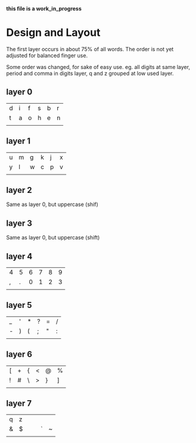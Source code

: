 __this file is a work_in_progress__

# Design and Layout

The first layer occurs in about 75% of all words. The order is not yet adjusted for balanced finger use.

Some order was changed, for sake of easy use. eg. all digits at same layer, period and comma in digits layer, q and z grouped at low used layer. 

## **layer 0**
| | | | | | |
| --- | --- | --- | --- | --- | --- |
| d | i | f | s | b | r |
| t | a | o | h | e | n |
| | | | | | |

## **layer 1**
| | | | | | |
| --- | --- | --- | --- | --- | --- |
| u | m | g | k | j | x |
| y | l | w | c | p | v |
| | | | | | |

## **layer 2**
Same as layer 0, but uppercase (shif)

## **layer 3**
Same as layer 0, but uppercase (shift)

## **layer 4**
| | | | | | |
| --- | --- | --- | --- | --- | --- |
| 4 | 5 | 6 | 7 | 8 | 9 |
| , | . | 0 | 1 | 2 | 3 |
| | | | | | |

## **layer 5**
| | | | | | |
| --- | --- | --- | --- | --- | --- |
| _ | ' | * | ? | = | / |
| - | ) | ( | ; | " | : |
| | | | | | |

## **layer 6**
| | | | | | |
| --- | --- | --- | --- | --- | --- |
| [ | + | { | < | @ | % |
| ! | # | \ | > | } | ] |
| | | | | | |

## **layer 7**
| | | | | | |
| --- | --- | --- | --- | --- | --- |
| q | z |  |  |  |  |
| & | $ | | | ` | ~ | ^ |
| | | | | | |


